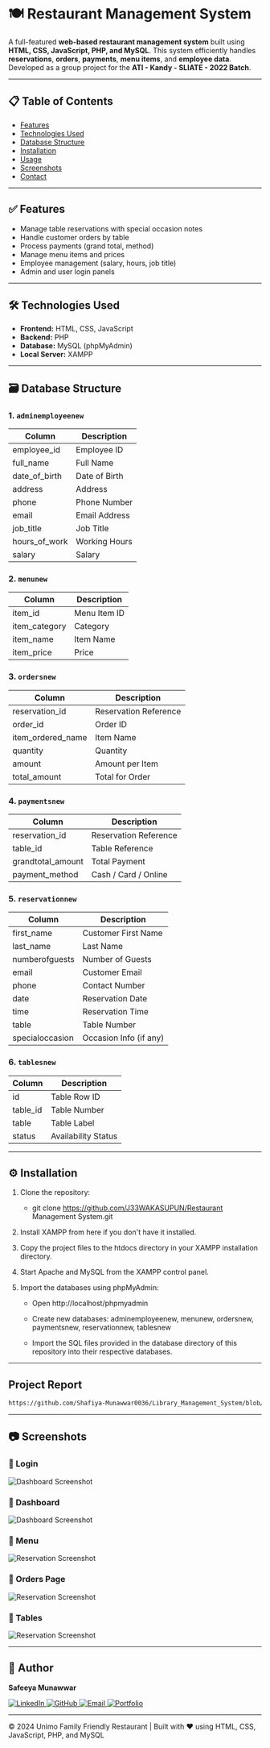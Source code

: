# 🍽️ Restaurant Management System

A full-featured **web-based restaurant management system** built using **HTML, CSS, JavaScript, PHP, and MySQL**. This system efficiently handles **reservations**, **orders**, **payments**, **menu items**, and **employee data**. Developed as a group project for the **ATI - Kandy - SLIATE - 2022 Batch**.

---

## 📋 Table of Contents

- [Features](#features)
- [Technologies Used](#technologies-used)
- [Database Structure](#database-structure)
- [Installation](#installation)
- [Usage](#usage)
- [Screenshots](#screenshots)
- [Contact](#contact)

---

## ✅ Features

- Manage table reservations with special occasion notes
- Handle customer orders by table
- Process payments (grand total, method)
- Manage menu items and prices
- Employee management (salary, hours, job title)
- Admin and user login panels

---

## 🛠️ Technologies Used

- **Frontend:** HTML, CSS, JavaScript
- **Backend:** PHP
- **Database:** MySQL (phpMyAdmin)
- **Local Server:** XAMPP

---

## 🗃️ Database Structure

### 1. `adminemployeenew`
| Column           | Description          |
|------------------|----------------------|
| employee_id      | Employee ID          |
| full_name        | Full Name            |
| date_of_birth    | Date of Birth        |
| address          | Address              |
| phone            | Phone Number         |
| email            | Email Address        |
| job_title        | Job Title            |
| hours_of_work    | Working Hours        |
| salary           | Salary               |

### 2. `menunew`
| Column         | Description   |
|----------------|---------------|
| item_id        | Menu Item ID  |
| item_category  | Category      |
| item_name      | Item Name     |
| item_price     | Price         |

### 3. `ordersnew`
| Column            | Description           |
|-------------------|-----------------------|
| reservation_id    | Reservation Reference |
| order_id          | Order ID              |
| item_ordered_name | Item Name             |
| quantity          | Quantity              |
| amount            | Amount per Item       |
| total_amount      | Total for Order       |

### 4. `paymentsnew`
| Column            | Description           |
|-------------------|-----------------------|
| reservation_id    | Reservation Reference |
| table_id          | Table Reference       |
| grandtotal_amount | Total Payment         |
| payment_method    | Cash / Card / Online  |

### 5. `reservationnew`
| Column           | Description              |
|------------------|--------------------------|
| first_name       | Customer First Name      |
| last_name        | Last Name                |
| numberofguests   | Number of Guests         |
| email            | Customer Email           |
| phone            | Contact Number           |
| date             | Reservation Date         |
| time             | Reservation Time         |
| table            | Table Number             |
| specialoccasion  | Occasion Info (if any)   |

### 6. `tablesnew`
| Column     | Description        |
|------------|--------------------|
| id         | Table Row ID       |
| table_id   | Table Number       |
| table      | Table Label        |
| status     | Availability Status|

---

## ⚙️ Installation

1. Clone the repository:
   - git clone https://github.com/J33WAKASUPUN/Restaurant Management 
     System.git
     
2. Install XAMPP from here if you don't have it installed.

3. Copy the project files to the htdocs directory in your XAMPP installation 
   directory.

4. Start Apache and MySQL from the XAMPP control panel.

5. Import the databases using phpMyAdmin:
    - Open http://localhost/phpmyadmin
      
    - Create new databases: adminemployeenew, menunew, ordersnew, 
      paymentsnew, reservationnew, tablesnew
      
    - Import the SQL files provided in the database directory of this 
      repository into their respective databases.

---

## Project Report
```bash
https://github.com/Shafiya-Munawwar0036/Library_Management_System/blob/main/Library%20Management%20System%20Project%20Report.pdf
```

---

## 📷 Screenshots

### 🔹 Login
![Dashboard Screenshot](screenshots/login.PNG)

### 🔹 Dashboard
![Dashboard Screenshot](screenshots/home.PNG)

### 🔹 Menu 
![Reservation Screenshot](screenshots/menu.PNG)

### 🔹 Orders Page
![Reservation Screenshot](screenshots/orders.PNG)

### 🔹 Tables
![Reservation Screenshot](screenshots/list.PNG)

---

## 🚀 Author
 **Safeeya Munawwar**
 <p>
  <a href="https://www.linkedin.com/in/safeeya-munawwar" target="_blank">
    <img src="https://img.shields.io/badge/LinkedIn-0A66C2?style=for-the-badge&logo=linkedin&logoColor=white" alt="LinkedIn"/>
  </a>
  <a href="https://github.com/Safeeya-Munawwar" target="_blank">
    <img src="https://img.shields.io/badge/GitHub-181717?style=for-the-badge&logo=github&logoColor=white" alt="GitHub"/>
  </a>
  <a href="mailto:shafiyasha0036@gmail.com" target="_blank">
    <img src="https://img.shields.io/badge/Email-D14836?style=for-the-badge&logo=gmail&logoColor=white" alt="Email"/>
  </a>
  <a href="https://safeeya-munawwar-personal-portfolio.vercel.app/" target="_blank">
    <img src="https://img.shields.io/badge/Portfolio-0A66C2?style=for-the-badge&logo=firefox&logoColor=white" alt="Portfolio"/>
  </a>
</p>

---

© 2024 Unimo Family Friendly Restaurant | Built with ❤️ using HTML, CSS, JavaScript, PHP, and MySQL
